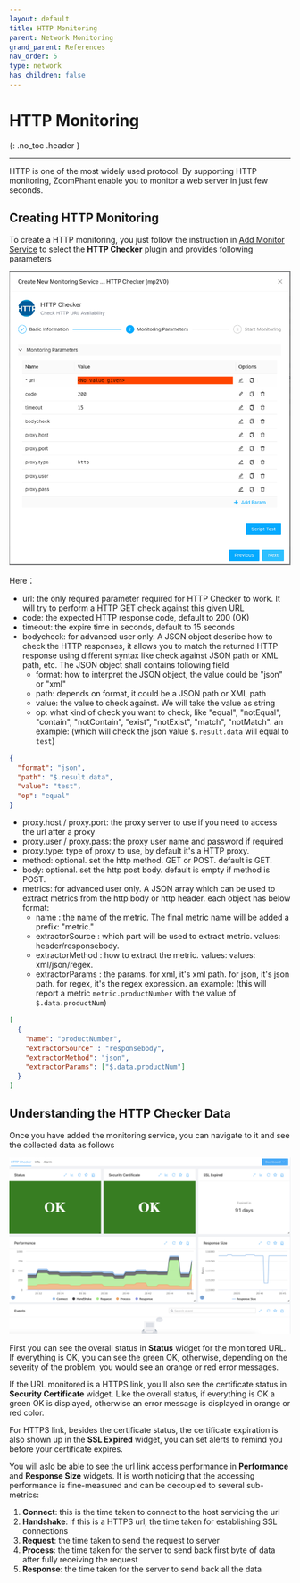 ```yaml
---
layout: default
title: HTTP Monitoring
parent: Network Monitoring
grand_parent: References
nav_order: 5
type: network
has_children: false
---
```


# HTTP Monitoring
{: .no_toc .header }

----
HTTP is one of the most widely used protocol. By supporting HTTP monitoring, ZoomPhant enable you to monitor a web server in just few seconds.

## Creating HTTP Monitoring

To create a HTTP monitoring, you just follow the instruction in  [Add Monitor Service](../service/) to select the **HTTP Checker** plugin and provides following parameters

![image-20240328141619210](./image-20240328141619210.png)



Here：

* url: the only required parameter required for HTTP Checker to work. It will try to perform a HTTP GET check against this given URL
* code: the expected HTTP response code, default to 200 (OK)
* timeout: the expire time in seconds, default to 15 seconds
* bodycheck: for advanced user only. A JSON object describe how to check the HTTP responses, it allows you to match the returned HTTP response using different syntax like check against JSON path or XML path, etc. The JSON object shall contains following field
  * format: how to interpret the JSON object, the value could be "json" or "xml"
  * path: depends on format, it could be a JSON path or XML path
  * value: the value to check against. We will take the value as string
  * op: what kind of check you want to check, like "equal", "notEqual", "contain", "notContain", "exist", "notExist", "match", "notMatch".
an example: (which will check the json value `$.result.data` will equal to `test`) 
```json
{
  "format": "json",
  "path": "$.result.data",
  "value": "test",
  "op": "equal"
}
 ```
* proxy.host / proxy.port: the proxy server to use if you need to access the url after a proxy
* proxy.user / proxy.pass: the proxy user name and password if required
* proxy.type: type of proxy to use, by default it's a HTTP proxy.
* method: optional. set the http method. GET or POST. default is GET.
* body: optional. set the http post body. default is empty if method is POST.  
* metrics: for advanced user only. A JSON array which can be used to extract metrics from the http body or http header. each
object has below format:
  * name : the name of the metric. The final metric name will be added a prefix: "metric."
  * extractorSource : which part will be used to extract metric. values: header/responsebody. 
  * extractorMethod : how to extract the metric. values: values: xml/json/regex.
  * extractorParams : the params. for xml, it's xml path. for json, it's json path. for regex, it's the regex expression.
an example: (this will report a metric `metric.productNumber` with the value of `$.data.productNum`)
```json
[
  {
    "name": "productNumber",
    "extractorSource" : "responsebody",
    "extractorMethod": "json",
    "extractorParams": ["$.data.productNum"]
  }
]
```  

## Understanding the HTTP Checker Data

Once you have added the monitoring service, you can navigate to it and see the collected data as follows

![image-20240328204824527](./image-20240328204824527.png)



First you can see the overall status in **Status** widget for the monitored URL. If everything is OK, you can see the green OK, otherwise, depending on the severity of the problem, you would see an orange or red error messages.

If the URL monitored is a HTTPS link, you'll also see the certificate status in **Security Certificate** widget. Like the overall status, if everything is OK a green OK is displayed, otherwise an error message is displayed in orange or red color.

For HTTPS link, besides the certificate status, the certificate expiration is also shown up in the **SSL Expired** widget, you can set alerts to remind you before your certificate expires.

You will aslo be able to see the url link access performance in **Performance** and **Response Size** widgets. It is worth noticing that the accessing performance is fine-measured and can be decoupled to several sub-metrics:

1. **Connect**: this is the time taken to connect to the host servicing the url
2. **Handshake**: if this is a HTTPS url, the time taken for establishing SSL connections
3. **Request**: the time taken to send the request to server
4. **Process**: the time taken for the server to send back first byte of data after fully receiving the request
5. **Response**: the time taken for the server to send back all the data
